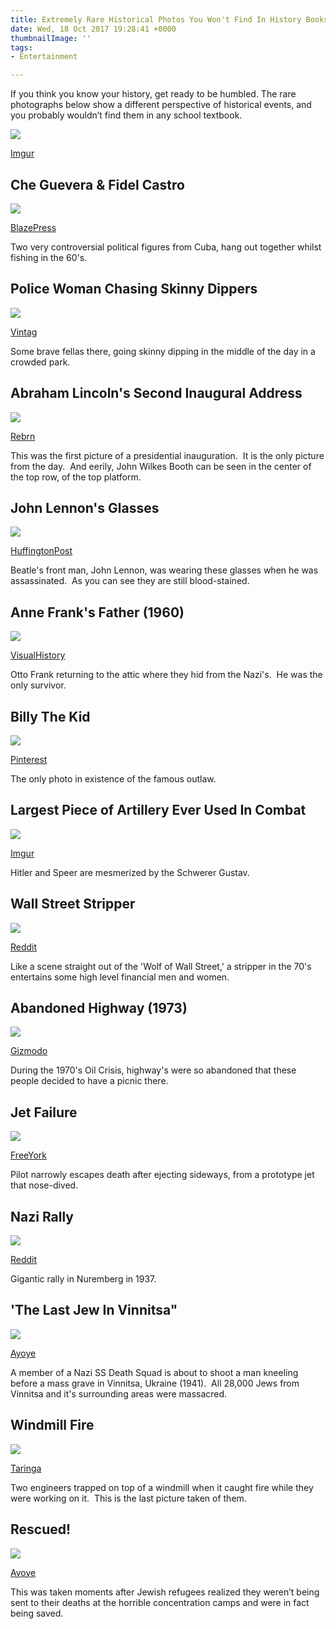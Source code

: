 ```yaml
---
title: Extremely Rare Historical Photos You Won't Find In History Books
date: Wed, 18 Oct 2017 19:28:41 +0000
thumbnailImage: ''
tags:
- Entertainment

---
```

If you think you know your history, get ready to be humbled. The rare photographs below show a different perspective of historical events, and you probably wouldn’t find them in any school textbook.

![](http://newsattorneys.wpengine.com/wp-content/uploads/2017/10/04-Rare-History-Photos-Amazing-Machine1-300x231-3.jpg)

[Imgur](https://imgur.com/gallery/gBIq5iy)

Che Guevera & Fidel Castro
--------------------------

![](http://newsattorneys.wpengine.com/wp-content/uploads/2017/10/13-Rare-History-Photos-Fidel-Castro-Che-Guevara-Fishing1-300x198-3.jpg)

[BlazePress](https://blazepress.com/2014/11/29-incredibly-rare-historical-photographs-youve-probably-never-seen/#!)

Two very controversial political figures from Cuba, hang out together whilst fishing in the 60's.  

Police Woman Chasing Skinny Dippers
-----------------------------------

![](http://newsattorneys.wpengine.com/wp-content/uploads/2017/10/17-Rare-History-Photos-Police-Chases-Skinny-Dippers1-1024x809-300x237-3.jpg)

[Vintag](http://www.vintag.es/2015/04/a-policewoman-chases-gang-of-skinny.html)

Some brave fellas there, going skinny dipping in the middle of the day in a crowded park.  

Abraham Lincoln's Second Inaugural Address
------------------------------------------

![](http://newsattorneys.wpengine.com/wp-content/uploads/2017/10/01-Rare-History-Photos-Abraham-Lincoln-Inauguration1-300x237-3.jpg)

[Rebrn](http://rebrn.com/re/til-lincoln-was-the-first-president-to-be-photographed-for-his-i-1399371/)

This was the first picture of a presidential inauguration.  It is the only picture from the day.  And eerily, John Wilkes Booth can be seen in the center of the top row, of the top platform.  

John Lennon's Glasses
---------------------

![](http://newsattorneys.wpengine.com/wp-content/uploads/2017/10/20-Rare-History-Photos-John-Lennon-Glasses1-300x168-3.jpg)

[HuffingtonPost](http://www.huffingtonpost.de/2016/10/07/geschichte-mord-john-lenn_n_12387370.html)

Beatle's front man, John Lennon, was wearing these glasses when he was assassinated.  As you can see they are still blood-stained.  

Anne Frank's Father (1960)
--------------------------

![](http://newsattorneys.wpengine.com/wp-content/uploads/2017/10/22-Rare-History-Photos-Anne-Frank-Father-Revisit-Attic1-234x300-3.jpg)

[VisualHistory](https://visualhistory.livejournal.com/1356628.html)

Otto Frank returning to the attic where they hid from the Nazi's.  He was the only survivor.  

Billy The Kid
-------------

![](http://newsattorneys.wpengine.com/wp-content/uploads/2017/10/29-Rare-History-Photos-Billy-The-Kid1-184x300-3.png)

[Pinterest](https://www.pinterest.com/explore/billy-the-kid-picture/?lp=true)

The only photo in existence of the famous outlaw.  

Largest Piece of Artillery Ever Used In Combat
----------------------------------------------

![](http://newsattorneys.wpengine.com/wp-content/uploads/2017/10/04-Rare-History-Photos-Amazing-Machine1-1-300x231-3.jpg)

[Imgur](https://imgur.com/gallery/gBIq5iy)

Hitler and Speer are mesmerized by the Schwerer Gustav.  

Wall Street Stripper
--------------------

![](http://newsattorneys.wpengine.com/wp-content/uploads/2017/10/30-Rare-History-Photos-Stripper-In-Wall-Street1-1024x724-300x212-3.jpg)

[Reddit](https://www.reddit.com/r/OldSchoolCool/comments/21bnbb/a_stripper_visits_the_trading_floor_of_the/)

Like a scene straight out of the 'Wolf of Wall Street,' a stripper in the 70's entertains some high level financial men and women.  

Abandoned Highway (1973)
------------------------

![](http://newsattorneys.wpengine.com/wp-content/uploads/2017/10/35-Rare-History-Photos-Picnic-In-Deserted-Highway-During-Oil-Crisis1-300x198-3.jpg)

[Gizmodo](https://www.gizmodo.com.au/2014/12/the-dutch-rode-horses-on-their-highways-during-the-1970s-oil-crisis/)

During the 1970's Oil Crisis, highway's were so abandoned that these people decided to have a picnic there.  

Jet Failure
-----------

![](http://newsattorneys.wpengine.com/wp-content/uploads/2017/10/38-Rare-History-Photos-George-Aird-Ejecting-Sideways1-871x1024-255x300-3.jpg)

[FreeYork](https://freeyork.org/society/these-21-gut-wrenching-photos-that-will-leave-you-speechless/)

Pilot narrowly escapes death after ejecting sideways, from a prototype jet that nose-dived.  

Nazi Rally
----------

![](http://newsattorneys.wpengine.com/wp-content/uploads/2017/10/Nazi-rally-at-Nuremberg-in-1937-300x200-3.jpg)

[Reddit](https://www.reddit.com/r/HistoryPorn/comments/3igbjv/nazi_rally_in_germany_in_1934_599x400/)

Gigantic rally in Nuremberg in 1937.  

'The Last Jew In Vinnitsa"
--------------------------

![](http://newsattorneys.wpengine.com/wp-content/uploads/2017/10/The-last-Jew-in-Vinnitsa”-–-Member-of-Einsatzgruppe-D-a-Nazi-SS-death-squad-is-just-about-to-shoot-a-Jewish-man-kneeling-240x300-3.jpg)

[Ayoye](https://www.ayoye.com/images/ces-photos-sont-a-couper-le-souffle-mais-la-14e-vous-mettra-assurement-la-larme-a-l-oeil)

A member of a Nazi SS Death Squad is about to shoot a man kneeling before a mass grave in Vinnitsa, Ukraine (1941).  All 28,000 Jews from Vinnitsa and it's surrounding areas were massacred.  

Windmill Fire
-------------

![](http://newsattorneys.wpengine.com/wp-content/uploads/2017/10/Two-engineers-died-when-the-windmill-they-were-working-on-caught-fire.-This-might-be-the-last-picture-taken-of-them-alive-1-300x225-3.jpg)

[Taringa](https://www.taringa.net/posts/imagenes/19409399/15-Fotos-que-te-daran-justo-en-los-sentimientos.html)

Two engineers trapped on top of a windmill when it caught fire while they were working on it.  This is the last picture taken of them.  

Rescued!
--------

![](http://newsattorneys.wpengine.com/wp-content/uploads/2017/10/This-was-taken-moments-after-Jewish-refugees-realized-they-weren’t-being-sent-to-their-deaths-300x283-3.jpg)

[Ayoye](https://www.ayoye.com/images/19-photos-poignantes-qui-ont-marque-l-histoire-et-qui-vous-feront-passer-par-toute-la-gamme-des-emotions)

This was taken moments after Jewish refugees realized they weren’t being sent to their deaths at the horrible concentration camps and were in fact being saved.
